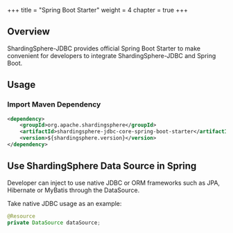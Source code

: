 +++
title = "Spring Boot Starter"
weight = 4
chapter = true
+++

## Overview

ShardingSphere-JDBC provides official Spring Boot Starter to make convenient for developers to integrate ShardingSphere-JDBC and Spring Boot.

## Usage

### Import Maven Dependency

```xml
<dependency>
    <groupId>org.apache.shardingsphere</groupId>
    <artifactId>shardingsphere-jdbc-core-spring-boot-starter</artifactId>
    <version>${shardingsphere.version}</version>
</dependency>
```

## Use ShardingSphere Data Source in Spring

Developer can inject to use native JDBC or ORM frameworks such as JPA, Hibernate or MyBatis through the DataSource.

Take native JDBC usage as an example:

```java
@Resource
private DataSource dataSource;
```
